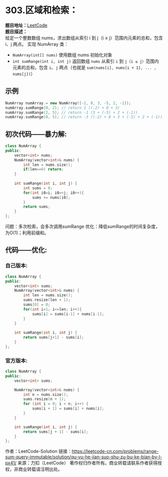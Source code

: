 # 303.区域和检索：  
**题目地址：**[LeetCode](https://leetcode-cn.com/problems/range-sum-query-immutable/)  
**题目描述：**  
给定一个整数数组  nums，求出数组从索引 i 到 j（i ≤ j）范围内元素的总和，包含 i、j 两点。
实现 NumArray 类：
* `NumArray(int[] nums)` 使用数组 nums 初始化对象
* `int sumRange(int i, int j)` 返回数组 `nums` 从索引 `i` 到 `j（i ≤ j）`范围内元素的总和，包含 `i`、`j` 两点（也就是 `sum(nums[i], nums[i + 1], ... , nums[j])`）

## 示例
```cpp
NumArray numArray = new NumArray([-2, 0, 3, -5, 2, -1]);
numArray.sumRange(0, 2); // return 1 ((-2) + 0 + 3)
numArray.sumRange(2, 5); // return -1 (3 + (-5) + 2 + (-1)) 
numArray.sumRange(0, 5); // return -3 ((-2) + 0 + 3 + (-5) + 2 + (-1))
```

## 初次代码——暴力解:
```cpp
class NumArray {
public:
    vector<int> nums;
    NumArray(vector<int>& nums) {
        int len = nums.size();
        if(len==0) return;
    }
    
    int sumRange(int i, int j) {
        int sums = 0;
        for(int i0=i; i0=<j; i0++){
            sums += nums[i0];
        }
        return sums;
    }
};
```
问题：多次检索，会多次调用sumRange
优化：降低sumRange的时间复杂度，为O(1)；利用前缀和。


## 代码——优化:  
### 自己版本:
```cpp
class NumArray {
public:
    vector<int> sums;
    NumArray(vector<int>& nums) {
        int len = nums.size();
        sums.resize(len + 1);
        sums[0] = 0;
        for(int i=1; i<=len; i++){
            sums[i] = sums[i-1] + nums[i-1];
        }
    }
    
    int sumRange(int i, int j) {
        return sums[j+1] - sums[i];
    }
};
```

### 官方版本:  
```cpp
class NumArray {
public:
    vector<int> sums;

    NumArray(vector<int>& nums) {
        int n = nums.size();
        sums.resize(n + 1);
        for (int i = 0; i < n; i++) {
            sums[i + 1] = sums[i] + nums[i];
        }
    }

    int sumRange(int i, int j) {
        return sums[j + 1] - sums[i];
    }
};
```
作者：LeetCode-Solution
链接：https://leetcode-cn.com/problems/range-sum-query-immutable/solution/qu-yu-he-jian-suo-shu-zu-bu-ke-bian-by-l-px41/
来源：力扣（LeetCode）
著作权归作者所有。商业转载请联系作者获得授权，非商业转载请注明出处。